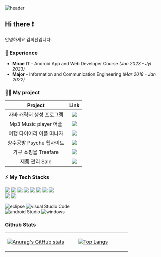 ![header](https://capsule-render.vercel.app/api?type=waving&color=gradient&height=300&section=header&text=Good%20to%20see%20you%20🤗&desc=%20%20:%20%29&fontSize=60&fontAlignY=40&descSize=25&descAlignY=58&animation=fadeIn)

## Hi there ❗ 
<span> 안녕하세요 김희선입니다. </span> 
### 💫 Experience
- **Mirae IT** - Android App and Web Developer Course *(Jan 2023 - Jyl 2023)*
- **Major** - Information and Communication Engineering *(Mar 2018 - Jan 2022)*

### 💁‍♂️ My project

|  Project |                      Link                      |
|:--------:|:-------------------------------------------------:|
| 자바 캐릭터 생성 프로그램   | <a href="https://github.com/KimHuiseon230/Character-java-project_repo"><img src="https://img.shields.io/badge/Link-264653?style=flat-square&logo=verizon&logoColor=white"/></a>                                 |
| Mp3 Music player 어플  |<a href="https://github.com/KimHuiseon230/Mp3PlayerOnDBPro_repo"><img src="https://img.shields.io/badge/Link-2a9d8f?style=flat-square&logo=verizon&logoColor=white"/></a>                                |
| 여행 다이어리 어플 떠나자   | <a href="[https://github.com/KimHuiseon230/MapDiary_Kotlin_Project](https://github.com/KimHuiseon230/MapDiary_Kotlin_Project_repo)"><img src="https://img.shields.io/badge/Link-e9c46a?style=flat-square&logo=verizon&logoColor=white"/></a>                        |
| 향수공방 Psyche 웹사이트     |  <a href="https://github.com/KimHuiseon230/Psyche_PHP_Project"><img src="https://img.shields.io/badge/Link-f4a261?style=flat-square&logo=verizon&logoColor=white"/></a>                                      |
| 가구 쇼핑몰 Treefare   | <a href="https://github.com/KimHuiseon230/TREEFARE_PHP_Project"><img src="https://img.shields.io/badge/Link-e76f51?style=flat-square&logo=verizon&logoColor=white"/></a> |
| 제품 관리 Sale   | <a href="https://github.com/KimHuiseon230/Sale-Laravel-Project_repo"><img src="https://img.shields.io/badge/Link-ffb3c6?style=flat-square&logo=verizon&logoColor=white"/></a> |

### ⚡ My Tech Stacks
<div style="textalign=center"> 
  <img src="https://img.shields.io/badge/java-007396?style=for-the-badge&logo=java&logoColor=white"> 
  <img src="https://img.shields.io/badge/javascript-F7DF1E?style=for-the-badge&logo=javascript&logoColor=black"> 
  <img src="https://img.shields.io/badge/html5-E34F26?style=for-the-badge&logo=html5&logoColor=white"> 
  <img src="https://img.shields.io/badge/php-1071D3?style=for-the-badge&logo=php&logoColor=white">
  <img src="https://img.shields.io/badge/css-1572B6?style=for-the-badge&logo=css3&logoColor=white"> 
  <img src="https://img.shields.io/badge/kotlin-339AF0?style=for-the-badge&logo=kotlin&logoColor=white">
  <img src="https://img.shields.io/badge/mysql-4479A1?style=for-the-badge&logo=mysql&logoColor=white"> 
  <img src="https://img.shields.io/badge/firebase-FFCA28?style=for-the-badge&logo=firebase&logoColor=white"></br>
  <img src="https://img.shields.io/badge/bootstrap-7952B3?style=for-the-badge&logo=bootstrap&logoColor=white">
  <img src="https://img.shields.io/badge/fontawesome-339AF0?style=for-the-badge&logo=fontawesome&logoColor=white">

![eclipse](https://img.shields.io/badge/Eclipse%20IDE-2C2255?style=for-the-badge&logo=Eclipse%20IDE&logoColor=white)
![visual Studio Code](https://img.shields.io/badge/Visual%20Studio%20Code-007ACC?style=for-the-badge&logo=Visual%20Studio%20Code&logoColor=white)</br>
![android Studio](https://img.shields.io/badge/androidStudio-3DDC84?style=for-the-badge&logo=androidstudio&logoColor=white)
![windows](https://img.shields.io/badge/Windows-0078D6?style=for-the-badge&logo=Windows&logoColor=white)
</div>

### Github Stats  
<table><tr><td valign="top" width="50%">
  
[![Anurag's GitHub stats](https://github-readme-stats.vercel.app/api?username=KimHuiseon230&theme=buefy)](https://github.com/KimHuiseon230/github-readme-stats)
</td><td valign="top" width="37%">
  
[![Top Langs](https://github-readme-stats.vercel.app/api/top-langs/?username=KimHuiseon230&layout=compact&theme=buefy)](https://github.com/KimHuiseon230/github-readme-stats)
</td></tr></table> 

<!--
**chaeun/chaeun2066** is a ✨ _special_ ✨ repository because its `README.md` (this file) appears on your GitHub profile.

Here are some ideas to get you started:

- 🔭 I’m currently working on ...
- 🌱 I’m currently learning ...
- 👯 I’m looking to collaborate on ...
- 🤔 I’m looking for help with ...
- 💬 Ask me about ...
- 📫 How to reach me: ...
- 😄 Pronouns: ...
- ⚡ Fun fact: ...
- ...
-->
